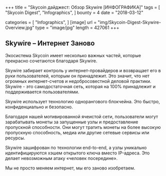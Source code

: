 +++
title = "Skycoin дайджест: Обзор Skywire [ИНФОГРАФИКА]"
tags = [
    "Skycoin Digest",
    "Infographics",
]
bounty = 4
date = "2018-03-12"

categories = [
    "Infographics",
]
[image]
    url = "img/Skycoin-Digest-Skywire-Overview.jpg"
    type = "image/jpg"
    length = 427061
+++

## Skywire – Интернет Заново

Экосистема Skycoin имеет несколько важных частей, которые прекрасно сочетаются благодаря Skywire.

Skywire забирает контроль у интернет-провайдеров и возвращает его в руки пользователей, которым он принадлежит. Это значит, что нет огромных интернет-счетов и недобросовестной деловой практики.  Skywire - это самодостаточная сеть, которая на 100% принадлежит и поддерживается пользователями.

Skywire использует технологию однорангового блокчейна. Это быстро, конфиденциально и безопасно.

Благодаря нашей мотивированной ячеистой сети, пользователи могут зарабатывать монеты за запущенные узлы и предоставление пропускной способности. Они могут тратить монеты на более высокую пропускную способность, медиа или другие сетевые сервисы или ресурсы.

Skywire зашифрован по технологии end-to-end, а узлы уникально идентифицируются хэшем открытого ключа вместо IP-адреса. Это делает невозможным атаку «человек посередине».

Мы не просто меняем интернет, мы его заново изобретаем.
